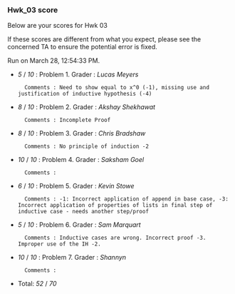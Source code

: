 ### Hwk_03 score

Below are your scores for Hwk 03

If these scores are different from what you expect, please see the concerned TA to ensure the potential error is fixed.

Run on March 28, 12:54:33 PM.

+ _5_ /  _10_ :  Problem 1. Grader :  _Lucas Meyers_ 

		Comments : Need to show equal to x^0 (-1), missing use and justification of inductive hypothesis (-4)



+ _8_ /  _10_ :  Problem 2. Grader :  _Akshay Shekhawat_ 

		Comments : Incomplete Proof



+ _8_ /  _10_ :  Problem 3. Grader :  _Chris Bradshaw_ 

		Comments : No principle of induction -2



+ _10_ /  _10_ :  Problem 4. Grader :  _Saksham Goel_ 

		Comments : 



+ _6_ /  _10_ :  Problem 5. Grader :  _Kevin Stowe_ 

		Comments : -1: Incorrect application of append in base case, -3: Incorrect application of properties of lists in final step of inductive case - needs another step/proof



+ _5_ /  _10_ :  Problem 6. Grader :  _Sam Marquart_ 

		Comments : Inductive cases are wrong. Incorrect proof -3. Improper use of the IH -2. 



+ _10_ /  _10_ :  Problem 7. Grader :  _Shannyn_ 

		Comments : 



+ Total: _52_ / _70_ 



